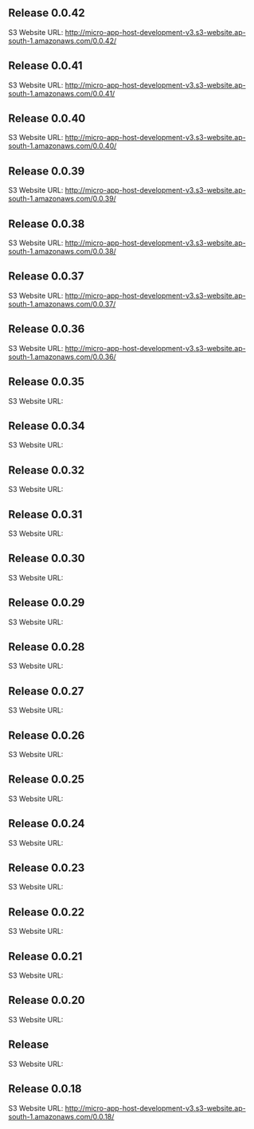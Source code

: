 ## Release 0.0.42
S3 Website URL: http://micro-app-host-development-v3.s3-website.ap-south-1.amazonaws.com/0.0.42/


## Release 0.0.41
S3 Website URL: http://micro-app-host-development-v3.s3-website.ap-south-1.amazonaws.com/0.0.41/


## Release 0.0.40
S3 Website URL: http://micro-app-host-development-v3.s3-website.ap-south-1.amazonaws.com/0.0.40/


## Release 0.0.39
S3 Website URL: http://micro-app-host-development-v3.s3-website.ap-south-1.amazonaws.com/0.0.39/


## Release 0.0.38
S3 Website URL: http://micro-app-host-development-v3.s3-website.ap-south-1.amazonaws.com/0.0.38/


## Release 0.0.37
S3 Website URL: http://micro-app-host-development-v3.s3-website.ap-south-1.amazonaws.com/0.0.37/


## Release 0.0.36
S3 Website URL: http://micro-app-host-development-v3.s3-website.ap-south-1.amazonaws.com/0.0.36/


## Release 0.0.35
S3 Website URL: 


## Release 0.0.34
S3 Website URL: 


## Release 0.0.32
S3 Website URL: 


## Release 0.0.31
S3 Website URL: 


## Release 0.0.30
S3 Website URL: 


## Release 0.0.29
S3 Website URL: 


## Release 0.0.28
S3 Website URL: 


## Release 0.0.27
S3 Website URL: 


## Release 0.0.26
S3 Website URL: 


## Release 0.0.25
S3 Website URL: 


## Release 0.0.24
S3 Website URL: 


## Release 0.0.23
S3 Website URL: 


## Release 0.0.22
S3 Website URL: 


## Release 0.0.21
S3 Website URL: 


## Release 0.0.20
S3 Website URL: 


## Release 
S3 Website URL: 


## Release 0.0.18
S3 Website URL: http://micro-app-host-development-v3.s3-website.ap-south-1.amazonaws.com/0.0.18/
